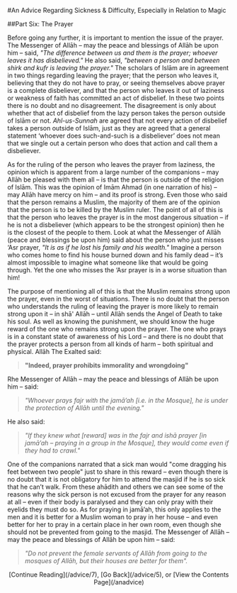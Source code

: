 [title: Advice Part Six: The Prayer - muhammadtim.com]:/
[menu-locgroup: advice]:/
[alias: /advice/6]:/
[alias: /articles/advice/6]:/


#An Advice Regarding Sickness & Difficulty, Especially in Relation to Magic

##Part Six: The Prayer
<br/>

Before going any further, it is important to mention the issue of the prayer. The Messenger of Allāh – may the peace and blessings of Allāh be upon him – said, *"The difference between us and them is the prayer; whoever leaves it has disbelieved."* He also said, *"between a person and between shirk and kufr is leaving the prayer."* The scholars of Islām are in agreement in two things regarding leaving the prayer; that the person who leaves it, believing that they do not have to pray, or seeing themselves above prayer is a complete disbeliever, and that the person who leaves it out of laziness or weakness of faith has committed an act of disbelief. In these two points there is no doubt and no disagreement. The disagreement is only about whether that act of disbelief from the lazy person takes the person outside of Islām or not. *Ahl-us-Sunnah* are agreed that not every action of disbelief takes a person outside of Islām, just as they are agreed that a general statement ‘whoever does such-and-such is a disbeliever’ does not mean that we single out a certain person who does that action and call them a disbeliever.
As for the ruling of the person who leaves the prayer from laziness, the opinion which is apparent from a large number of the companions – may Allāh be pleased with them all – is that the person is outside of the religion of Islām. This was the opinion of Imām Ahmad (in one narration of his) – may Allāh have mercy on him – and its proof is strong. Even those who said that the person remains a Muslim, the majority of them are of the opinion that the person is to be killed by the Muslim ruler. The point of all of this is that the person who leaves the prayer is in the most dangerous situation – if he is not a disbeliever (which appears to be the strongest opinion) then he is the closest of the people to them. Look at what the Messenger of Allāh (peace and blessings be upon him) said about the person who just misses ‘Asr prayer, *"It is as if he lost his family and his wealth."* Imagine a person who comes home to find his house burned
down and his family dead – it’s almost impossible to imagine what someone like that would be going through. Yet the one who misses the ‘Asr prayer is in a worse situation than him!
The purpose of mentioning all of this is that the Muslim remains strong upon the prayer, even in the worst of situations. There is no doubt that the person who understands the ruling of leaving the prayer is more likely to remain strong upon it – in shā' Allāh – until Allāh sends the Angel of Death to take his soul. As well as knowing the punishment, we should know the huge reward of the one who remains strong upon the prayer. The one who prays is in a constant state of awareness of his Lord – and there is no doubt that the prayer protects a person from all kinds of harm – both spiritual and physical. Allāh The Exalted said:
>**"Indeed, prayer prohibits immorality and wrongdoing"** 
Rhe Messenger of Allāh – may the peace and blessings of Allāh be upon him – said:
>*"Whoever prays fajr with the jamā’ah [i.e. in the Mosque], he is under the protection of Allāh until the evening."*
He also said:
>*"If they knew what [reward] was in the fajr and ishā prayer [in jamā’ah – praying in a group in the Mosque], they would come even if they had to crawl."* 
One of the companions narrated that a sick man would "come dragging his feet between two people" just to share in this reward – even though there is no doubt that it is not obligatory for him to attend the masjid if he is so sick that he can’t walk. From these ahādith and others we can see some of the reasons why the sick person is not excused from the prayer for any reason at all – even if their body is paralysed and they can only pray with their eyelids they must do so. As for praying in jamā’ah, this only applies to the men and it is better for a Muslim woman to pray in her house – and even better for her to pray in a certain place in her own room, even though she should not be prevented from going to the masjid. The Messenger of Allāh – may the peace and blessings of Allāh be upon him – said:
>*"Do not prevent the female servants of Allāh from going to the mosques of Allāh, but their houses are better for them".*

<p style="text-align:center">[Continue Reading](/advice/7), [Go Back](/advice/5), or [View the Contents Page](/anadvice)